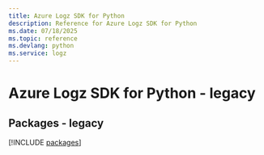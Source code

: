 ```yaml
---
title: Azure Logz SDK for Python
description: Reference for Azure Logz SDK for Python
ms.date: 07/18/2025
ms.topic: reference
ms.devlang: python
ms.service: logz
---
```

# Azure Logz SDK for Python - legacy
## Packages - legacy
[!INCLUDE [packages](logz-index.md)]